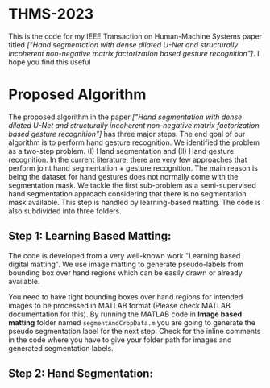 # THMS-2023
This is the code for my IEEE Transaction on Human-Machine Systems paper titled *["Hand segmentation with dense dilated U-Net and structurally incoherent non-negative matrix factorization based gesture recognition"]*. I hope you find this useful
# Proposed Algorithm
The proposed algorithm in the paper *["Hand segmentation with dense dilated U-Net and structurally incoherent non-negative matrix factorization based gesture recognition"]* has three major steps. The end goal of our algorithm is to perform hand gesture recognition. We identified the problem as a two-step problem. (I) Hand segmentation and (II) Hand gesture recognition. In the current literature, there are very few approaches that perform joint hand segmentation + gesture recognition. The main reason is being the dataset for hand gestures does not normally come with the segmentation mask. We tackle the first sub-problem as a semi-supervised hand segmentation approach considering that there is no segmentation mask available. This step is handled by learning-based matting. The code is also subdivided into three folders.
## Step 1: Learning Based Matting:
The code is developed from a very well-known work "Learning based digital matting". We use image matting to generate pseudo-labels from bounding box over hand regions which can be easily drawn or already available.

You need to have tight bounding boxes over hand regions for intended images to be processed in MATLAB format (Please check MATLAB documentation for this). By running the MATLAB code in **Image based matting** folder named `segmentAndCropData.m` you are going to generate the pseudo segmentation label for the next step. Check for the inline comments in the code where you have to give your folder path for images and generated segmentation labels.

## Step 2: Hand Segmentation: 




